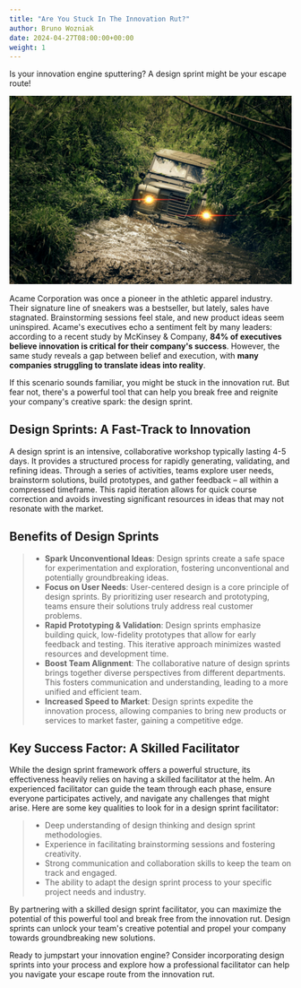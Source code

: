 ```yaml
---
title: "Are You Stuck In The Innovation Rut?"
author: Bruno Wozniak
date: 2024-04-27T08:00:00+00:00
weight: 1
---
```

Is your innovation engine sputtering? A design sprint might be your escape route!

![Stuck in the innovation rut](/images/blog/stuck-in-a-rut.jpg)

<!--more-->

Acame Corporation was once a pioneer in the athletic apparel industry.  Their signature line of sneakers was a bestseller, but lately, sales have stagnated.  Brainstorming sessions feel stale, and new product ideas seem uninspired.  Acame's executives echo a sentiment felt by many leaders: according to a recent study by McKinsey & Company, **84% of executives believe innovation is critical for their company's success**.  However, the same study reveals a gap between belief and execution, with **many companies struggling to translate ideas into reality**.

If this scenario sounds familiar, you might be stuck in the innovation rut.  But fear not, there's a powerful tool that can help you break free and reignite your company's creative spark: the design sprint.

## Design Sprints: A Fast-Track to Innovation

A design sprint is an intensive, collaborative workshop typically lasting 4-5 days.  It provides a structured process for rapidly generating, validating, and refining ideas.  Through a series of activities, teams explore user needs, brainstorm solutions, build prototypes, and gather feedback – all within a compressed timeframe.  This rapid iteration allows for quick course correction and avoids investing significant resources in ideas that may not resonate with the market.

## Benefits of Design Sprints

> * **Spark Unconventional Ideas**: Design sprints create a safe space for experimentation and exploration, fostering unconventional and potentially groundbreaking ideas.
> * **Focus on User Needs**: User-centered design is a core principle of design sprints. By prioritizing user research and prototyping, teams ensure their solutions truly address real customer problems.
> * **Rapid Prototyping & Validation**: Design sprints emphasize building quick, low-fidelity prototypes that allow for early feedback and testing. This iterative approach minimizes wasted resources and development time.
> * **Boost Team Alignment**: The collaborative nature of design sprints brings together diverse perspectives from different departments. This fosters communication and understanding, leading to a more unified and efficient team.
> * **Increased Speed to Market**: Design sprints expedite the innovation process, allowing companies to bring new products or services to market faster, gaining a competitive edge.

## Key Success Factor: A Skilled Facilitator

While the design sprint framework offers a powerful structure, its effectiveness heavily relies on having a skilled facilitator at the helm.  An experienced facilitator can guide the team through each phase, ensure everyone participates actively, and navigate any challenges that might arise.  Here are some key qualities to look for in a design sprint facilitator:

> * Deep understanding of design thinking and design sprint methodologies.
> * Experience in facilitating brainstorming sessions and fostering creativity.
> * Strong communication and collaboration skills to keep the team on track and engaged.
> * The ability to adapt the design sprint process to your specific project needs and industry.

By partnering with a skilled design sprint facilitator, you can maximize the potential of this powerful tool and break free from the innovation rut.  Design sprints can unlock your team's creative potential and propel your company towards groundbreaking new solutions.

Ready to jumpstart your innovation engine? Consider incorporating design sprints into your process and explore how a professional facilitator can help you navigate your escape route from the innovation rut.
